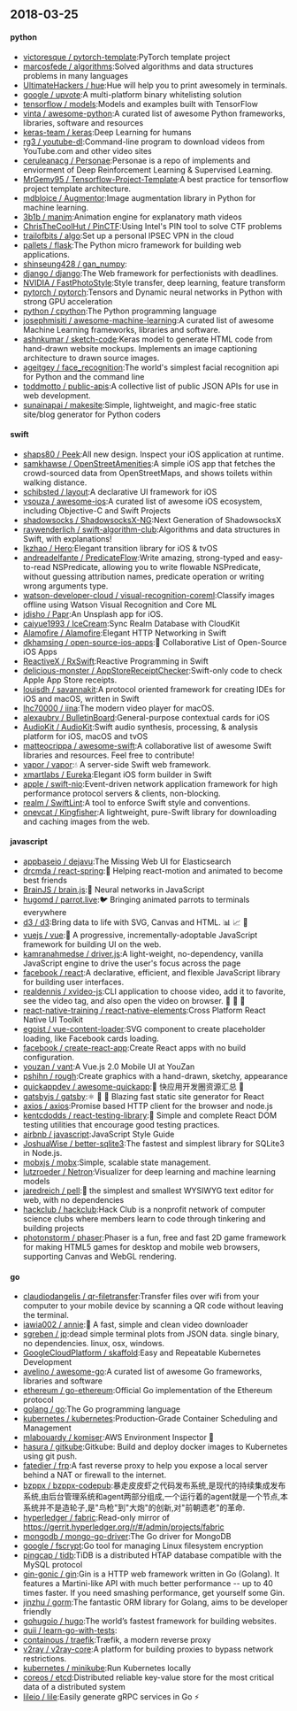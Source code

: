 ## 2018-03-25

#### python
* [victoresque / pytorch-template](https://github.com/victoresque/pytorch-template):PyTorch template project
* [marcosfede / algorithms](https://github.com/marcosfede/algorithms):Solved algorithms and data structures problems in many languages
* [UltimateHackers / hue](https://github.com/UltimateHackers/hue):Hue will help you to print awesomely in terminals.
* [google / upvote](https://github.com/google/upvote):A multi-platform binary whitelisting solution
* [tensorflow / models](https://github.com/tensorflow/models):Models and examples built with TensorFlow
* [vinta / awesome-python](https://github.com/vinta/awesome-python):A curated list of awesome Python frameworks, libraries, software and resources
* [keras-team / keras](https://github.com/keras-team/keras):Deep Learning for humans
* [rg3 / youtube-dl](https://github.com/rg3/youtube-dl):Command-line program to download videos from YouTube.com and other video sites
* [ceruleanacg / Personae](https://github.com/ceruleanacg/Personae):Personae is a repo of implements and enviorment of Deep Reinforcement Learning & Supervised Learning.
* [MrGemy95 / Tensorflow-Project-Template](https://github.com/MrGemy95/Tensorflow-Project-Template):A best practice for tensorflow project template architecture.
* [mdbloice / Augmentor](https://github.com/mdbloice/Augmentor):Image augmentation library in Python for machine learning.
* [3b1b / manim](https://github.com/3b1b/manim):Animation engine for explanatory math videos
* [ChrisTheCoolHut / PinCTF](https://github.com/ChrisTheCoolHut/PinCTF):Using Intel's PIN tool to solve CTF problems
* [trailofbits / algo](https://github.com/trailofbits/algo):Set up a personal IPSEC VPN in the cloud
* [pallets / flask](https://github.com/pallets/flask):The Python micro framework for building web applications.
* [shinseung428 / gan_numpy](https://github.com/shinseung428/gan_numpy):
* [django / django](https://github.com/django/django):The Web framework for perfectionists with deadlines.
* [NVIDIA / FastPhotoStyle](https://github.com/NVIDIA/FastPhotoStyle):Style transfer, deep learning, feature transform
* [pytorch / pytorch](https://github.com/pytorch/pytorch):Tensors and Dynamic neural networks in Python with strong GPU acceleration
* [python / cpython](https://github.com/python/cpython):The Python programming language
* [josephmisiti / awesome-machine-learning](https://github.com/josephmisiti/awesome-machine-learning):A curated list of awesome Machine Learning frameworks, libraries and software.
* [ashnkumar / sketch-code](https://github.com/ashnkumar/sketch-code):Keras model to generate HTML code from hand-drawn website mockups. Implements an image captioning architecture to drawn source images.
* [ageitgey / face_recognition](https://github.com/ageitgey/face_recognition):The world's simplest facial recognition api for Python and the command line
* [toddmotto / public-apis](https://github.com/toddmotto/public-apis):A collective list of public JSON APIs for use in web development.
* [sunainapai / makesite](https://github.com/sunainapai/makesite):Simple, lightweight, and magic-free static site/blog generator for Python coders

#### swift
* [shaps80 / Peek](https://github.com/shaps80/Peek):All new design. Inspect your iOS application at runtime.
* [samkhawse / OpenStreetAmenities](https://github.com/samkhawse/OpenStreetAmenities):A simple iOS app that fetches the crowd-sourced data from OpenStreetMaps, and shows toilets within walking distance.
* [schibsted / layout](https://github.com/schibsted/layout):A declarative UI framework for iOS
* [vsouza / awesome-ios](https://github.com/vsouza/awesome-ios):A curated list of awesome iOS ecosystem, including Objective-C and Swift Projects
* [shadowsocks / ShadowsocksX-NG](https://github.com/shadowsocks/ShadowsocksX-NG):Next Generation of ShadowsocksX
* [raywenderlich / swift-algorithm-club](https://github.com/raywenderlich/swift-algorithm-club):Algorithms and data structures in Swift, with explanations!
* [lkzhao / Hero](https://github.com/lkzhao/Hero):Elegant transition library for iOS & tvOS
* [andreadelfante / PredicateFlow](https://github.com/andreadelfante/PredicateFlow):Write amazing, strong-typed and easy-to-read NSPredicate, allowing you to write flowable NSPredicate, without guessing attribution names, predicate operation or writing wrong arguments type.
* [watson-developer-cloud / visual-recognition-coreml](https://github.com/watson-developer-cloud/visual-recognition-coreml):Classify images offline using Watson Visual Recognition and Core ML
* [jdisho / Papr](https://github.com/jdisho/Papr):An Unsplash app for iOS.
* [caiyue1993 / IceCream](https://github.com/caiyue1993/IceCream):Sync Realm Database with CloudKit
* [Alamofire / Alamofire](https://github.com/Alamofire/Alamofire):Elegant HTTP Networking in Swift
* [dkhamsing / open-source-ios-apps](https://github.com/dkhamsing/open-source-ios-apps):📱
Collaborative List of Open-Source iOS Apps
* [ReactiveX / RxSwift](https://github.com/ReactiveX/RxSwift):Reactive Programming in Swift
* [delicious-monster / AppStoreReceiptChecker](https://github.com/delicious-monster/AppStoreReceiptChecker):Swift-only code to check Apple App Store receipts.
* [louisdh / savannakit](https://github.com/louisdh/savannakit):A protocol oriented framework for creating IDEs for iOS and macOS, written in Swift
* [lhc70000 / iina](https://github.com/lhc70000/iina):The modern video player for macOS.
* [alexaubry / BulletinBoard](https://github.com/alexaubry/BulletinBoard):General-purpose contextual cards for iOS
* [AudioKit / AudioKit](https://github.com/AudioKit/AudioKit):Swift audio synthesis, processing, & analysis platform for iOS, macOS and tvOS
* [matteocrippa / awesome-swift](https://github.com/matteocrippa/awesome-swift):A collaborative list of awesome Swift libraries and resources. Feel free to contribute!
* [vapor / vapor](https://github.com/vapor/vapor):💧
A server-side Swift web framework.
* [xmartlabs / Eureka](https://github.com/xmartlabs/Eureka):Elegant iOS form builder in Swift
* [apple / swift-nio](https://github.com/apple/swift-nio):Event-driven network application framework for high performance protocol servers & clients, non-blocking.
* [realm / SwiftLint](https://github.com/realm/SwiftLint):A tool to enforce Swift style and conventions.
* [onevcat / Kingfisher](https://github.com/onevcat/Kingfisher):A lightweight, pure-Swift library for downloading and caching images from the web.

#### javascript
* [appbaseio / dejavu](https://github.com/appbaseio/dejavu):The Missing Web UI for Elasticsearch
* [drcmda / react-spring](https://github.com/drcmda/react-spring):🙌
Helping react-motion and animated to become best friends
* [BrainJS / brain.js](https://github.com/BrainJS/brain.js):🤖
Neural networks in JavaScript
* [hugomd / parrot.live](https://github.com/hugomd/parrot.live):🐦
Bringing animated parrots to terminals everywhere
* [d3 / d3](https://github.com/d3/d3):Bring data to life with SVG, Canvas and HTML.
📊
📈
🎉
* [vuejs / vue](https://github.com/vuejs/vue):🖖
A progressive, incrementally-adoptable JavaScript framework for building UI on the web.
* [kamranahmedse / driver.js](https://github.com/kamranahmedse/driver.js):A light-weight, no-dependency, vanilla JavaScript engine to drive the user's focus across the page
* [facebook / react](https://github.com/facebook/react):A declarative, efficient, and flexible JavaScript library for building user interfaces.
* [realdennis / xvideo-js](https://github.com/realdennis/xvideo-js):CLI application to choose video, add it to favorite, see the video tag, and also open the video on browser.
👋
🤞
🖖
* [react-native-training / react-native-elements](https://github.com/react-native-training/react-native-elements):Cross Platform React Native UI Toolkit
* [egoist / vue-content-loader](https://github.com/egoist/vue-content-loader):SVG component to create placeholder loading, like Facebook cards loading.
* [facebook / create-react-app](https://github.com/facebook/create-react-app):Create React apps with no build configuration.
* [youzan / vant](https://github.com/youzan/vant):A Vue.js 2.0 Mobile UI at YouZan
* [pshihn / rough](https://github.com/pshihn/rough):Create graphics with a hand-drawn, sketchy, appearance
* [quickappdev / awesome-quickapp](https://github.com/quickappdev/awesome-quickapp):💯
快应用开发圈资源汇总
💯
* [gatsbyjs / gatsby](https://github.com/gatsbyjs/gatsby):⚛️
📄
🚀
Blazing fast static site generator for React
* [axios / axios](https://github.com/axios/axios):Promise based HTTP client for the browser and node.js
* [kentcdodds / react-testing-library](https://github.com/kentcdodds/react-testing-library):🐐
Simple and complete React DOM testing utilities that encourage good testing practices.
* [airbnb / javascript](https://github.com/airbnb/javascript):JavaScript Style Guide
* [JoshuaWise / better-sqlite3](https://github.com/JoshuaWise/better-sqlite3):The fastest and simplest library for SQLite3 in Node.js.
* [mobxjs / mobx](https://github.com/mobxjs/mobx):Simple, scalable state management.
* [lutzroeder / Netron](https://github.com/lutzroeder/Netron):Visualizer for deep learning and machine learning models
* [jaredreich / pell](https://github.com/jaredreich/pell):📝
the simplest and smallest WYSIWYG text editor for web, with no dependencies
* [hackclub / hackclub](https://github.com/hackclub/hackclub):Hack Club is a nonprofit network of computer science clubs where members learn to code through tinkering and building projects
* [photonstorm / phaser](https://github.com/photonstorm/phaser):Phaser is a fun, free and fast 2D game framework for making HTML5 games for desktop and mobile web browsers, supporting Canvas and WebGL rendering.

#### go
* [claudiodangelis / qr-filetransfer](https://github.com/claudiodangelis/qr-filetransfer):Transfer files over wifi from your computer to your mobile device by scanning a QR code without leaving the terminal.
* [iawia002 / annie](https://github.com/iawia002/annie):👾
A fast, simple and clean video downloader
* [sgreben / jp](https://github.com/sgreben/jp):dead simple terminal plots from JSON data. single binary, no dependencies. linux, osx, windows.
* [GoogleCloudPlatform / skaffold](https://github.com/GoogleCloudPlatform/skaffold):Easy and Repeatable Kubernetes Development
* [avelino / awesome-go](https://github.com/avelino/awesome-go):A curated list of awesome Go frameworks, libraries and software
* [ethereum / go-ethereum](https://github.com/ethereum/go-ethereum):Official Go implementation of the Ethereum protocol
* [golang / go](https://github.com/golang/go):The Go programming language
* [kubernetes / kubernetes](https://github.com/kubernetes/kubernetes):Production-Grade Container Scheduling and Management
* [mlabouardy / komiser](https://github.com/mlabouardy/komiser):AWS Environment Inspector
👮
* [hasura / gitkube](https://github.com/hasura/gitkube):Gitkube: Build and deploy docker images to Kubernetes using git push.
* [fatedier / frp](https://github.com/fatedier/frp):A fast reverse proxy to help you expose a local server behind a NAT or firewall to the internet.
* [bzppx / bzppx-codepub](https://github.com/bzppx/bzppx-codepub):暴走皮皮虾之代码发布系统,是现代的持续集成发布系统,由后台管理系统和agent两部分组成,一个运行着的agent就是一个节点,本系统并不是造轮子,是"鸟枪"到"大炮"的创新,对"前朝遗老"的革命.
* [hyperledger / fabric](https://github.com/hyperledger/fabric):Read-only mirror of https://gerrit.hyperledger.org/r/#/admin/projects/fabric
* [mongodb / mongo-go-driver](https://github.com/mongodb/mongo-go-driver):The Go driver for MongoDB
* [google / fscrypt](https://github.com/google/fscrypt):Go tool for managing Linux filesystem encryption
* [pingcap / tidb](https://github.com/pingcap/tidb):TiDB is a distributed HTAP database compatible with the MySQL protocol
* [gin-gonic / gin](https://github.com/gin-gonic/gin):Gin is a HTTP web framework written in Go (Golang). It features a Martini-like API with much better performance -- up to 40 times faster. If you need smashing performance, get yourself some Gin.
* [jinzhu / gorm](https://github.com/jinzhu/gorm):The fantastic ORM library for Golang, aims to be developer friendly
* [gohugoio / hugo](https://github.com/gohugoio/hugo):The world’s fastest framework for building websites.
* [quii / learn-go-with-tests](https://github.com/quii/learn-go-with-tests):
* [containous / traefik](https://github.com/containous/traefik):Træfik, a modern reverse proxy
* [v2ray / v2ray-core](https://github.com/v2ray/v2ray-core):A platform for building proxies to bypass network restrictions.
* [kubernetes / minikube](https://github.com/kubernetes/minikube):Run Kubernetes locally
* [coreos / etcd](https://github.com/coreos/etcd):Distributed reliable key-value store for the most critical data of a distributed system
* [lileio / lile](https://github.com/lileio/lile):Easily generate gRPC services in Go
⚡️
